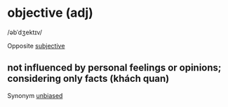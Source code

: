 # objective (adj)

/əbˈdʒektɪv/

Opposite [subjective](subjective-adj.md#based-on-your-own-ideas-or-opinions-rather-than-facts-and-therefore-sometimes-unfair-chủ-quan)

## not influenced by personal feelings or opinions; considering only facts (khách quan)

Synonym [unbiased](unbiased-adj.md)